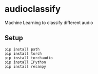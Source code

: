 # audioclassify
Machine Learning to classify different audio


## Setup

```
pip install path
pip install torch
pip install torchaudio
pip install IPython
pip install resampy
```
